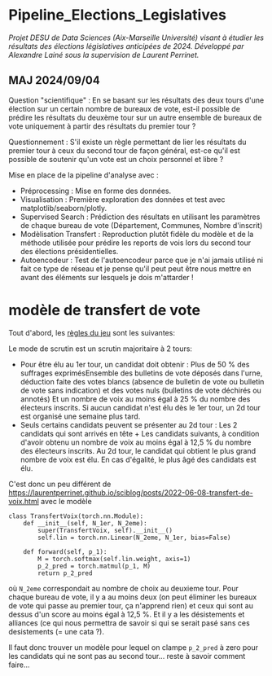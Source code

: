 # Pipeline_Elections_Legislatives
 
 _Projet DESU de Data Sciences (Aix-Marseille Université) visant à étudier les résultats des élections législatives anticipées de 2024. Développé par Alexandre Lainé sous la supervision de Laurent Perrinet._

## MAJ 2024/09/04

Question "scientifique" : En se basant sur les résultats des deux tours d'une élection sur un certain nombre de bureaux de vote, est-il possible de prédire les résultats du deuxème tour sur un autre ensemble de bureaux de vote uniquement à partir des résultats du premier tour ?

Questionnement : S'il existe un règle permettant de lier les résultats du premier tour à ceux du second tour de façon général, est-ce qu'il est possible de soutenir qu'un vote est un choix personnel et libre ?

Mise en place de la pipeline d'analyse avec :
- Préprocessing : Mise en forme des données.
- Visualisation : Première exploration des données et test avec matplotlib/seaborn/plotly.
- Supervised Search : Prédiction des résultats en utilisant les paramètres de chaque bureau de vote (Département, Communes, Nombre d'inscrit)
- Modèlisation Transfert :  Reproduction plutôt fidèle du modèle et de la méthode utilisée pour prédire les reports de vois lors du second tour des élections présidentielles.
- Autoencodeur : Test de l'autoencodeur parce que je n'ai jamais utilisé ni fait ce type de réseau et je pense qu'il peut peut être nous mettre en avant des éléments sur lesquels je dois m'attarder !

# modèle de transfert de vote

Tout d'abord, les [règles du jeu](https://www.service-public.fr/particuliers/vosdroits/F1943) sont les suivantes:

Le mode de scrutin est un scrutin majoritaire à 2 tours:
- Pour être élu au 1er tour, un candidat doit obtenir : Plus de 50 % des suffrages exprimésEnsemble des bulletins de vote déposés dans l'urne, déduction faite des votes blancs (absence de bulletin de vote ou bulletin de vote sans indication) et des votes nuls (bulletins de vote déchirés ou annotés)    Et un nombre de voix au moins égal à 25 % du nombre des électeurs inscrits. Si aucun candidat n'est élu dès le 1er tour, un 2d tour est organisé une semaine plus tard.
- Seuls certains candidats peuvent se présenter au 2d tour :  Les 2 candidats qui sont arrivés en tête + Les candidats suivants, à condition d'avoir obtenu un nombre de voix au moins égal à 12,5 % du nombre des électeurs inscrits. Au 2d tour, le candidat qui obtient le plus grand nombre de voix est élu. En cas d'égalité, le plus âgé des candidats est élu.

C'est donc un peu différent de https://laurentperrinet.github.io/sciblog/posts/2022-06-08-transfert-de-voix.html avec le modèle

```
class TransfertVoix(torch.nn.Module):
    def __init__(self, N_1er, N_2eme):
        super(TransfertVoix, self).__init__()
        self.lin = torch.nn.Linear(N_2eme, N_1er, bias=False)

    def forward(self, p_1):
        M = torch.softmax(self.lin.weight, axis=1)
        p_2_pred = torch.matmul(p_1, M)
        return p_2_pred
```
où `N_2eme` correspondait au nombre de choix au deuxieme tour. Pour chaque bureau de vote, il y a au moins deux (on peut éliminer les bureaux de vote qui passe au premier tour, ça n'apprend rien) et ceux qui sont au dessus d'un score au moins égal à 12,5 %. Et il y a les désistements et alliances (ce qui nous permettra de savoir si qui se serait pasé sans ces desistements (= une cata ?).

Il faut donc trouver un modèle pour lequel on clampe `p_2_pred` à zero pour les candidats qui ne sont pas au second tour... reste à savoir comment faire...
